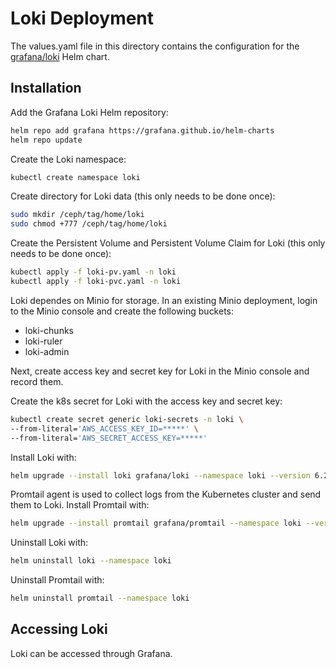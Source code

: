 # Loki Deployment

The values.yaml file in this directory contains the configuration for the [grafana/loki](https://github.com/grafana/loki/tree/main/production/helm/loki) Helm chart.

## Installation

Add the Grafana Loki Helm repository:

```bash
helm repo add grafana https://grafana.github.io/helm-charts
helm repo update
```

Create the Loki namespace:

```bash
kubectl create namespace loki
```

Create directory for Loki data (this only needs to be done once):

```bash
sudo mkdir /ceph/tag/home/loki
sudo chmod +777 /ceph/tag/home/loki
```

Create the Persistent Volume and Persistent Volume Claim for Loki (this only needs to be done once):

```bash
kubectl apply -f loki-pv.yaml -n loki
kubectl apply -f loki-pvc.yaml -n loki
```

Loki dependes on Minio for storage. In an existing Minio deployment, login to the Minio console and create the following buckets:

- loki-chunks
- loki-ruler
- loki-admin

Next, create access key and secret key for Loki in the Minio console and record them.

Create the k8s secret for Loki with the access key and secret key:

```bash
kubectl create secret generic loki-secrets -n loki \
--from-literal='AWS_ACCESS_KEY_ID=*****' \
--from-literal='AWS_SECRET_ACCESS_KEY=*****'
```

Install Loki with:

```bash
helm upgrade --install loki grafana/loki --namespace loki --version 6.24.0 --values loki-values.yaml
```

Promtail agent is used to collect logs from the Kubernetes cluster and send them to Loki. Install Promtail with:

```bash
helm upgrade --install promtail grafana/promtail --namespace loki --version 6.16.6 --values promtail-values.yaml
```

Uninstall Loki with:

```bash
helm uninstall loki --namespace loki
```

Uninstall Promtail with:

```bash
helm uninstall promtail --namespace loki
```

## Accessing Loki

Loki can be accessed through Grafana.